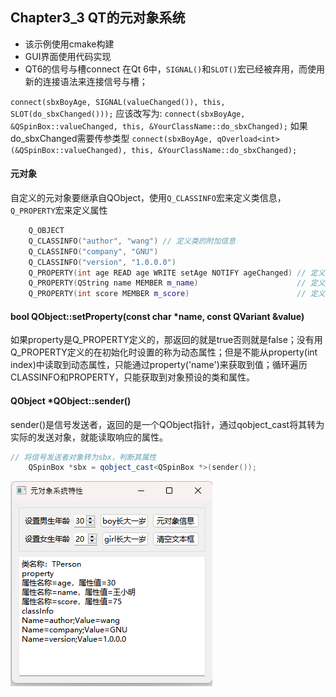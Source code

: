 ## Chapter3_3 QT的元对象系统

- 该示例使用cmake构建
- GUI界面使用代码实现
- QT6的信号与槽connect
在Qt 6中，`SIGNAL()`和`SLOT()`宏已经被弃用，而使用新的连接语法来连接信号与槽；

`connect(sbxBoyAge, SIGNAL(valueChanged()), this, SLOT(do_sbxChanged()));`
应该改写为:
`connect(sbxBoyAge, &QSpinBox::valueChanged, this, &YourClassName::do_sbxChanged);`
如果do_sbxChanged需要传参类型
`connect(sbxBoyAge, qOverload<int>(&QSpinBox::valueChanged), this, &YourClassName::do_sbxChanged);`


#### 元对象
自定义的元对象要继承自QObject，使用`Q_CLASSINFO`宏来定义类信息，`Q_PROPERTY`宏来定义属性

```c++
    Q_OBJECT
    Q_CLASSINFO("author", "wang") // 定义类的附加信息
    Q_CLASSINFO("company", "GNU")
    Q_CLASSINFO("version", "1.0.0.0")
    Q_PROPERTY(int age READ age WRITE setAge NOTIFY ageChanged) // 定义属性age
    Q_PROPERTY(QString name MEMBER m_name)                      // 定义属性name
    Q_PROPERTY(int score MEMBER m_score)                        // 定义属性score
```



#### bool QObject::setProperty(const char *name, const QVariant &value)

如果property是Q_PROPERTY定义的，那返回的就是true否则就是false；没有用Q_PROPERTY定义的在初始化时设置的称为动态属性；但是不能从property(int index)中读取到动态属性，只能通过property('name')来获取到值；循环遍历CLASSINFO和PROPERTY，只能获取到对象预设的类和属性。



#### QObject *QObject::sender()

sender()是信号发送者，返回的是一个QObject指针，通过qobject_cast将其转为实际的发送对象，就能读取响应的属性。

```c++
// 将信号发送者对象转为sbx，判断其属性
    QSpinBox *sbx = qobject_cast<QSpinBox *>(sender());
```

![运行示例](https://github.com/honyer/qt6_dev_guide/blob/main/Chap03_QtModules/samp3_1Meta/chapter3_3_preview.png)
